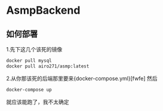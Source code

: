 # AsmpBackend

## 如何部署
1.先下这几个该死的镜像
```bash
docker pull mysql
docker pull airo271/asmp:latest
```
2.从你那该死的后端那里要来{docker-compose.yml}[fwfe]
然后
```bash
docker-compose up
```
就应该能跑了，我不太确定